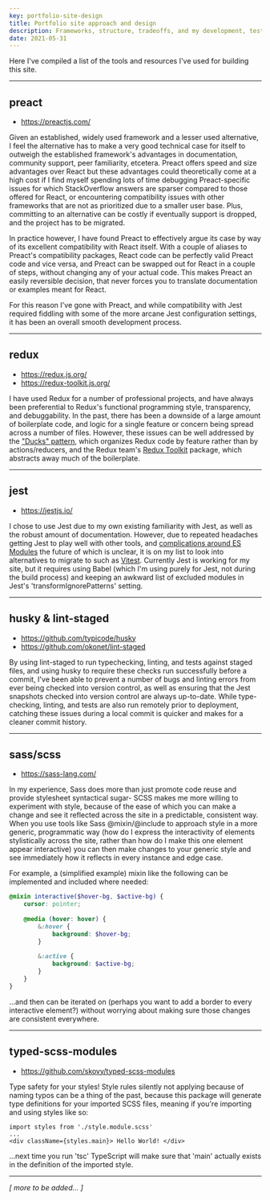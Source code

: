 ```yaml
---
key: portfolio-site-design
title: Portfolio site approach and design
description: Frameworks, structure, tradeoffs, and my development, testing, build, and deploy process.
date: 2021-05-31
---
```


Here I've compiled a list of the tools and resources I've used for building this site.

------
## preact

- <https://preactjs.com/>

Given an established, widely used framework and a lesser used alternative, I feel the alternative has to make a very good technical case for itself to outweigh the established framework's advantages in documentation, community support, peer familiarity, etcetera. Preact offers speed and size advantages over React but these advantages could theoretically come at a high cost if I find myself spending lots of time debugging Preact-specific issues for which StackOverflow answers are sparser compared to those offered for React, or encountering compatibility issues with other frameworks that are not as prioritized due to a smaller user base. Plus, committing to an alternative can be costly if eventually support is dropped, and the project has to be migrated.

In practice however, I have found Preact to effectively argue its case by way of its excellent compatibility with React itself. With a couple of aliases to Preact's compatibility packages, React code can be perfectly valid Preact code and vice versa, and Preact can be swapped out for React in a couple of steps, without changing any of your actual code. This makes Preact an easily reversible decision, that never forces you to translate documentation or examples meant for React.

For this reason I've gone with Preact, and while compatibility with Jest required fiddling with some of the more arcane Jest configuration settings, it has been an overall smooth development process.

------
## redux

- <https://redux.js.org/>
- <https://redux-toolkit.js.org/>

I have used Redux for a number of professional projects, and have always been preferential to Redux's functional programming style, transparency, and debuggability. In the past, there has been a downside of a large amount of boilerplate code, and logic for a single feature or concern being spread across a number of files. However, these issues can be well addressed by the ["Ducks" pattern](https://github.com/erikras/ducks-modular-redux), which organizes Redux code by feature rather than by actions/reducers, and the Redux team's [Redux Toolkit](https://redux-toolkit.js.org/) package, which abstracts away much of the boilerplate.

------
## jest

- <https://jestjs.io/>

I chose to use Jest due to my own existing familiarity with Jest, as well as the robust amount of documentation. However, due to repeated headaches getting Jest to play well with other tools, and [complications around ES Modules](https://github.com/facebook/jest/issues/9430) the future of which is unclear, it is on my list to look into alternatives to migrate to such as [Vitest](https://vitest.dev/). Currently Jest is working for my site, but it requires using Babel (which I'm using purely for Jest, not during the build process) and keeping an awkward list of excluded modules in Jest's 'transformIgnorePatterns' setting.

------
## husky & lint-staged

- <https://github.com/typicode/husky>
- <https://github.com/okonet/lint-staged>

By using lint-staged to run typechecking, linting, and tests against staged files, and using husky to require these checks run successfully before a commit, I've been able to prevent a number of bugs and linting errors from ever being checked into version control, as well as ensuring that the Jest snapshots checked into version control are always up-to-date. While type-checking, linting, and tests are also run remotely prior to deployment, catching these issues during a local commit is quicker and makes for a cleaner commit history.

------
## sass/scss

- <https://sass-lang.com/>

In my experience, Sass does more than just promote code reuse and provide stylesheet syntactical sugar- SCSS makes me more willing to experiment with style, because of the ease of which you can make a change and see it reflected across the site in a predictable, consistent way. When you use tools like Sass @mixin/@include to approach style in a more generic, programmatic way (how do I express the interactivity of elements stylistically across the site, rather than how do I make this one element appear interactive) you can then make changes to your generic style and see immediately how it reflects in every instance and edge case.

For example, a (simplified example) mixin like the following can be implemented and included where needed:
```scss
@mixin interactive($hover-bg, $active-bg) {
    cursor: pointer;
    
    @media (hover: hover) {
        &:hover {
            background: $hover-bg;
        }
        
        &:active {
            background: $active-bg;
        }
    }
}
```
...and then can be iterated on (perhaps you want to add a border to every interactive element?) without worrying about making sure those changes are consistent everywhere.

------
## typed-scss-modules

- <https://github.com/skovy/typed-scss-modules>

Type safety for your styles! Style rules silently not applying because of naming typos can be a thing of the past, because this package will generate type definitions for your imported SCSS files, meaning if you're importing and using styles like so:

```tsx
import styles from './style.module.scss'
...
<div className={styles.main}> Hello World! </div>
````
...next time you run 'tsc' TypeScript will make sure that 'main' actually exists in the definition of the imported style.

------

*[ more to be added... ]*
